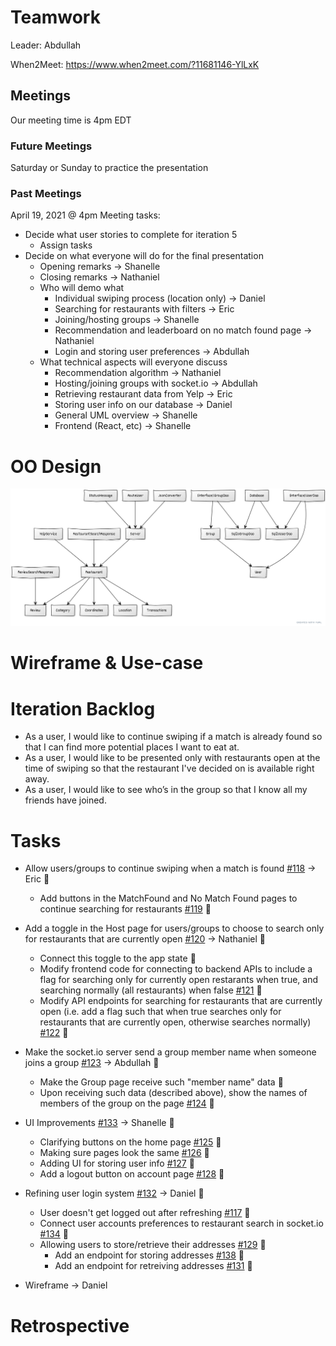 # Teamwork

Leader: Abdullah

When2Meet: https://www.when2meet.com/?11681146-YlLxK

## Meetings
Our meeting time is 4pm EDT

### Future Meetings
Saturday or Sunday to practice the presentation

### Past Meetings
April 19, 2021 @ 4pm
Meeting tasks:
- Decide what user stories to complete for iteration 5
  - Assign tasks
- Decide on what everyone will do for the final presentation
  - Opening remarks -> Shanelle
  - Closing remarks -> Nathaniel
  - Who will demo what
    - Individual swiping process (location only) -> Daniel
    - Searching for restaurants with filters -> Eric
    - Joining/hosting groups -> Shanelle
    - Recommendation and leaderboard on no match found page -> Nathaniel
    - Login and storing user preferences -> Abdullah
  - What technical aspects will everyone discuss
    - Recommendation algorithm -> Nathaniel
    - Hosting/joining groups with socket.io -> Abdullah
    - Retrieving restaurant data from Yelp -> Eric
    - Storing user info on our database -> Daniel
    - General UML overview -> Shanelle
    - Frontend (React, etc) -> Shanelle

# OO Design

![UML Diagram for iteration 4](assets/iteration-4-uml-updated.png)

# Wireframe & Use-case

# Iteration Backlog
- As a user, I would like to continue swiping if a match is already found so that I can find more potential places I want to eat at.
- As a user, I would like to be presented only with restaurants open at the time of swiping so that the restaurant I've decided on is available right away.
- As a user, I would like to see who’s in the group so that I know all my friends have joined.

# Tasks

- Allow users/groups to continue swiping when a match is found [#118](https://github.com/cs421sp21-homework/project-g13/issues/118) -> Eric :black_square_button:
  - Add buttons in the MatchFound and No Match Found pages to continue searching for restaurants [#119](https://github.com/cs421sp21-homework/project-g13/issues/119) :black_square_button:

- Add a toggle in the Host page for users/groups to choose to search only for restaurants that are currently open [#120](https://github.com/cs421sp21-homework/project-g13/issues/120) -> Nathaniel :black_square_button:
  - Connect this toggle to the app state :black_square_button:
  - Modify frontend code for connecting to backend APIs to include a flag for searching only for currently open restarants when true, and searching normally (all restaurants) when false [#121](https://github.com/cs421sp21-homework/project-g13/issues/121) :black_square_button:
  - Modify API endpoints for searching for restaurants that are currently open (i.e. add a flag such that when true searches only for restaurants that are currently open, otherwise searches normally) [#122](https://github.com/cs421sp21-homework/project-g13/issues/122) :black_square_button:

- Make the socket.io server send a group member name when someone joins a group [#123](https://github.com/cs421sp21-homework/project-g13/issues/123) -> Abdullah :black_square_button:
  - Make the Group page receive such "member name" data :black_square_button:
  - Upon receiving such data (described above), show the names of members of the group on the page [#124](https://github.com/cs421sp21-homework/project-g13/issues/124) :black_square_button:

- UI Improvements [#133](https://github.com/cs421sp21-homework/project-g13/issues/133) -> Shanelle :black_square_button:
  - Clarifying buttons on the home page [#125](https://github.com/cs421sp21-homework/project-g13/issues/125) :black_square_button:
  - Making sure pages look the same [#126](https://github.com/cs421sp21-homework/project-g13/issues/126) :black_square_button:
  - Adding UI for storing user info [#127](https://github.com/cs421sp21-homework/project-g13/issues/127) :black_square_button:
  - Add a logout button on account page [#128](https://github.com/cs421sp21-homework/project-g13/issues/128) :black_square_button:

- Refining user login system [#132](https://github.com/cs421sp21-homework/project-g13/issues/132) -> Daniel :black_square_button:
  - User doesn't get logged out after refreshing [#117](https://github.com/cs421sp21-homework/project-g13/issues/117) :black_square_button:
  - Connect user accounts preferences to restaurant search in socket.io [#134](https://github.com/cs421sp21-homework/project-g13/issues/134) :black_square_button:
  - Allowing users to store/retrieve their addresses [#129](https://github.com/cs421sp21-homework/project-g13/issues/129) :black_square_button:
    - Add an endpoint for storing addresses [#138](https://github.com/cs421sp21-homework/project-g13/issues/130) :black_square_button:
    - Add an endpoint for retreiving addresses [#131](https://github.com/cs421sp21-homework/project-g13/issues/131) :black_square_button:

- Wireframe -> Daniel

# Retrospective

